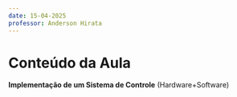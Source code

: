 ```yaml
---
date: 15-04-2025
professor: Anderson Hirata
---
```

# Conteúdo da Aula

**Implementação de um Sistema de Controle**
(Hardware+Software)